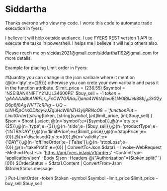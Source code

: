 # Siddartha

Thanks everone who view my code. I worte this code to automate trade execution in fyers.

I believe it will help outside audiance. I use FYERS REST version 1  API  to execute the tasks in powershell.
I helps me i believe it will help others also.

Please reach me on vicidas2021@gmail.com/siddartha1192@gmail.com for more details.

Example for placing Limit order in Fyers:

#Quantity you can change in the json varibale where it mention (@{n='qty';e={25}}) otherwise you can crete your own varibale and pass it in the function attribute.
$limit_price = (236.55) 
$symbol = 'NSE:BANKNIFTY21JUL34600PE'
$buy_sell = -1
$token = 'gAAAAABhANRFLr_wFcCW7GRAa_Y7jana4W6tAfcvuELW0BjlJek88bj_WSrG2yD6p6f8AgWVTTcRPIg-UQ-UiNH5pOrKODXcywJZquHcW6hZH3yijRRNoO8='
function Put-LimitOrder([string]$token, [string]$symbol, [int]$limit_price, [int]$buy_sell)
{
$json = $host | select @{n='symbol';e={$symbol}},@{n='qty';e={25}},@{n='type';e={3}},@{n='side';e={$buy_sell}},@{n='productType';e={'INTRADAY'}},@{n='limitPrice';e={$limit_price}},@{n='stopPrice';e={0}},@{n='disclosedQty';e={0}},@{n='validity';e={'DAY'}},@{n='offlineOrder';e={'False'}},@{n='stopLoss';e={0}},@{n='takeProfit';e={0}} | ConvertTo-Json
$data1 = Invoke-WebRequest -Method Post -Uri 'https://api.fyers.in/api/v1/orders' -ContentType 'application/json' -Body $json -Headers @{"Authorization"=($token.split(' ')[0])}
$OrderStatus = $data1.Content | ConvertFrom-Json
$OrderStatus.message

}
Put-LimitOrder -token $token -symbol $symbol -limit_price $limit_price -buy_sell $buy_sell
